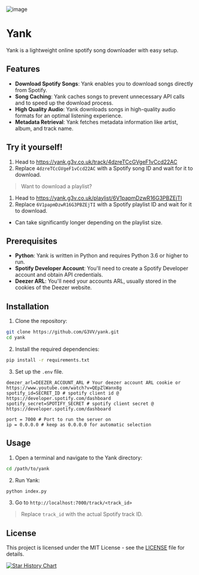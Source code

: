 ![image](https://github.com/G3VV/Yank/assets/46306494/26eb50df-67f1-454a-ad3f-c286d54ebe61)


# Yank

Yank is a lightweight online spotify song downloader with easy setup.

## Features

- **Download Spotify Songs**: Yank enables you to download songs directly from Spotify.
- **Song Caching**: Yank caches songs to prevent unnecessary API calls and to speed up the download process.
- **High Quality Audio**: Yank downloads songs in high-quality audio formats for an optimal listening experience.
- **Metadata Retrieval**: Yank fetches metadata information like artist, album, and track name.

## Try it yourself!
1. Head to https://yank.g3v.co.uk/track/4dzreTCcGVgeF1vCcd22AC
2. Replace `4dzreTCcGVgeF1vCcd22AC` with a Spotify song ID and wait for it to download.

> Want to download a playlist?

1. Head to https://yank.g3v.co.uk/playlist/6V1papmDzwR16G3PBZEjTI
2. Replace `6V1papmDzwR16G3PBZEjTI` with a Spotify playlist ID and wait for it to download.
- Can take significantly longer depending on the playlist size.

## Prerequisites

- **Python**: Yank is written in Python and requires Python 3.6 or higher to run.
- **Spotify Developer Account**: You'll need to create a Spotify Developer account and obtain API credentials.
- **Deezer ARL**: You'll need your accounts ARL, usually stored in the cookies of the Deezer website.

## Installation

1. Clone the repository:

```bash
git clone https://github.com/G3VV/yank.git
cd yank
```

2. Install the required dependencies:

```bash
pip install -r requirements.txt
```

3. Set up the `.env` file.
```env
deezer_arl=DEEZER_ACCOUNT_ARL # Your deezer account ARL cookie or https://www.youtube.com/watch?v=QEpZlWanx8g
spotify_id=SECRET_ID # spotify client id @ https://developer.spotify.com/dashboard
spotify_secret=SPOTIFY_SECRET # spotify client secret @ https://developer.spotify.com/dashboard

port = 7000 # Port to run the server on
ip = 0.0.0.0 # keep as 0.0.0.0 for automatic selection
```

## Usage

1. Open a terminal and navigate to the Yank directory:

```bash
cd /path/to/yank
```

2. Run Yank:

```bash
python index.py
```

3. Go to `http://localhost:7000/track/<track_id>`
> Replace `track_id` with the actual Spotify track ID.

## License

This project is licensed under the MIT License - see the [LICENSE](LICENSE) file for details.

[![Star History Chart](https://api.star-history.com/svg?repos=G3VV/Yank&type=Date)](https://star-history.com/#G3VV/Yank&Date)
